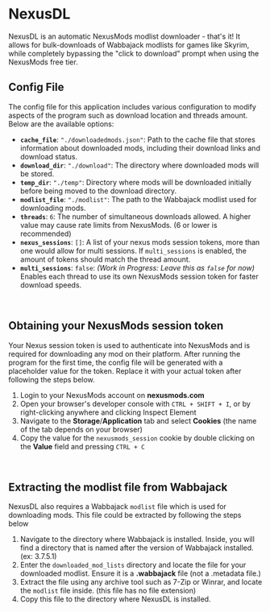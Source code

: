 # NexusDL
NexusDL is an automatic NexusMods modlist downloader - that's it! It allows for bulk-downloads of Wabbajack modlists for games like Skyrim, while completely bypassing the "click to download" prompt when using the NexusMods free tier.
<br>

## Config File

The config file for this application includes various configuration to modify aspects of the program such as download location and threads amount. Below are the available options:

- **`cache_file`**: `"./downloadedmods.json"`: Path to the cache file that stores information about downloaded mods, including their download links and download status.
- **`download_dir`**: `"./download"`: The directory where downloaded mods will be stored.
- **`temp_dir`**: `"./temp"`: Directory where mods will be downloaded initially before being moved to the download directory.
- **`modlist_file`**: `"./modlist"`: The path to the Wabbajack modlist used for downloading mods.
- **`threads`**: `6`: The number of simultaneous downloads allowed. A higher value may cause rate limits from NexusMods. (6 or lower is recommended)
- **`nexus_sessions`**: `[]`: A list of your nexus mods session tokens, more than one would allow for multi sessions. If `multi_sessions` is enabled, the amount of tokens should match the thread amount.
- **`multi_sessions`**: `false`: *(Work in Progress: Leave this as `false` for now)* Enables each thread to use its own NexusMods session token for faster download speeds.

<br>

## Obtaining your NexusMods session token
Your Nexus session token is used to authenticate into NexusMods and is required for downloading any mod on their platform. After running the program for the first time, the config file will be generated with a placeholder value for the token. Replace it with your actual token after following the steps below.

1. Login to your NexusMods account on **nexusmods.com**
2. Open your browser's developer console with `CTRL + SHIFT + I`, or by right-clicking anywhere and clicking Inspect Element
3. Navigate to the **Storage**/**Application** tab and select **Cookies** (the name of the tab depends on your browser)
4. Copy the value for the `nexusmods_session` cookie by double clicking on the **Value** field and pressing `CTRL + C`

<br>

## Extracting the modlist file from Wabbajack
NexusDL also requires a Wabbajack `modlist` file which is used for downloading mods. This file could be extracted by following the steps below

1. Navigate to the directory where Wabbajack is installed. Inside, you will find a directory that is named after the version of Wabbajack installed. (ex: 3.7.5.1)
2. Enter the `downloaded_mod_lists` directory and locate the file for your downloaded modlist. Ensure it is a **.wabbajack** file (not a .metadata file.)
3. Extract the file using any archive tool such as 7-Zip or Winrar, and locate the `modlist` file inside. (this file has no file extension)
4. Copy this file to the directory where NexusDL is installed.